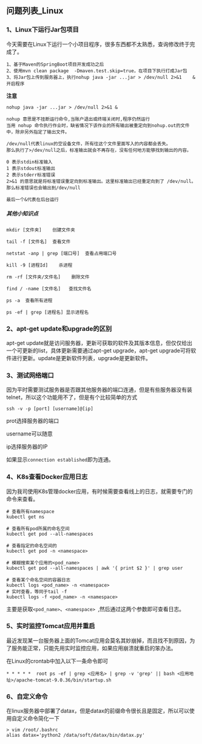 ## 问题列表_Linux

### 1、Linux下运行Jar包项目

今天需要在Linux下运行一个小项目程序，很多东西都不太熟悉，查询修改终于完成了。
```
1、基于Maven的SpringBoot项目开发成功之后
2、使用mvn clean package  -Dmaven.test.skip=true，在项目下执行打成Jar包
3、将Jar包上传到服务器上，执行nohup java -jar ...jar > /dev/null 2>&1	& 开启程序
```

**注意**
```
nohup java -jar ...jar > /dev/null 2>&1 &

nohup 意思是不挂断运行命令,当账户退出或终端关闭时,程序仍然运行
当用 nohup 命令执行作业时，缺省情况下该作业的所有输出被重定向到nohup.out的文件中，除非另外指定了输出文件。

/dev/null代表linux的空设备文件，所有往这个文件里面写入的内容都会丢失。
那么执行了>/dev/null之后，标准输出就会不再存在，没有任何地方能够找到输出的内容。

0 表示stdin标准输入
1 表示stdout标准输出
2 表示stderr标准错误
2>&1 的意思就是将标准错误重定向到标准输出。这里标准输出已经重定向到了 /dev/null。那么标准错误也会输出到/dev/null

最后一个&代表在后台运行
```

##### 其他小知识点
```
mkdir [文件夹]    创建文件夹

tail -f [文件名]  查看文件

netstat -anp | grep [端口号]  查看占用端口号

kill -9 [进程Id]    杀进程

rm -rf [文件夹/文件名]    删除文件

find / -name [文件名]   查找文件名

ps -a  查看所有进程

ps -ef | grep [进程名] 显示进程名
```

### 2、apt-get update和upgrade的区别

apt-get update就是访问服务器，更新可获取的软件及其版本信息，但仅仅给出一个可更新的list，具体更新需要通过apt-get upgrade，apt-get upgrade可将软件进行更新。update是更新软件列表，upgrade是更新软件。

### 3、测试网络端口
因为平时需要测试服务器是否跟其他服务器的端口连通，但是有些服务器没有装telnet，所以这个功能用不了，但是有个比较简单的方式
```
ssh -v -p [port] [username]@[ip]
```

prot选择服务器的端口

username可以随意

ip选择服务器的IP

如果显示`connection established`即为连通。

### 4、K8s查看Docker应用日志
因为我司使用K8s管理docker应用，有时候需要查看线上的日志，就需要专门的命令来查看。
```
# 查看所有namespace
kubectl get ns

# 查看所有pod所属的命名空间
kubectl get pod --all-namespaces

# 查看指定的命名空间的
kubectl get pod -n <namespace>

# 模糊搜索某个应用的<pod_name>
kubectl get pod --all-namespaces | awk '{ print $2 }' | grep user

# 查看某个命名空间的容器日志
kubectl logs <pod_name> -n <namespace> 
# 实时查看，等同于tail -f
kubectl logs -f <pod_name> -n <namespace> 

```

主要是获取`<pod_name>`、`<namespace> `,然后通过这两个参数即可查看日志。

### 5、实时监控Tomcat应用并重启

最近发现某一台服务器上面的Tomcat应用会莫名其妙崩掉，而且找不到原因，为了服务能正常，只能先用实时监控应用，如果应用崩溃就重启的笨办法。

在Linux的crontab中加入以下一条命令即可
```
* * * * *  root ps -ef | grep <应用名> | grep -v 'grep' || bash <应用地址>/apache-tomcat-9.0.36/bin/startup.sh
```

### 6、自定义命令

在linux服务器中部署了datax，但是datax的前缀命令很长且是固定，所以可以使用自定义命令简化一下
```
> vim /root/.bashrc
alias datax='python2 /data/soft/datax/bin/datax.py'
```
